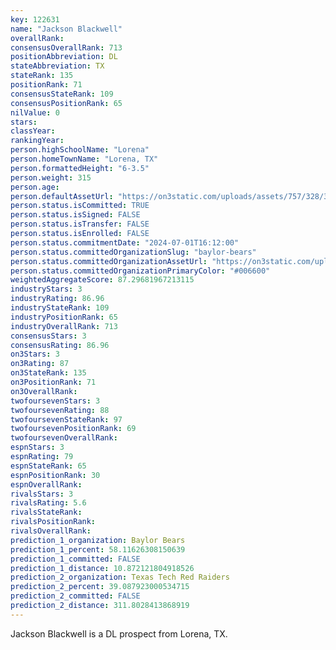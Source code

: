 ```yaml
---
key: 122631
name: "Jackson Blackwell"
overallRank: 
consensusOverallRank: 713
positionAbbreviation: DL
stateAbbreviation: TX
stateRank: 135
positionRank: 71
consensusStateRank: 109
consensusPositionRank: 65
nilValue: 0
stars: 
classYear: 
rankingYear: 
person.highSchoolName: "Lorena"
person.homeTownName: "Lorena, TX"
person.formattedHeight: "6-3.5"
person.weight: 315
person.age: 
person.defaultAssetUrl: "https://on3static.com/uploads/assets/757/328/328757.png"
person.status.isCommitted: TRUE
person.status.isSigned: FALSE
person.status.isTransfer: FALSE
person.status.isEnrolled: FALSE
person.status.commitmentDate: "2024-07-01T16:12:00"
person.status.committedOrganizationSlug: "baylor-bears"
person.status.committedOrganizationAssetUrl: "https://on3static.com/uploads/assets/735/149/149735.svg"
person.status.committedOrganizationPrimaryColor: "#006600"
weightedAggregateScore: 87.29681967213115
industryStars: 3
industryRating: 86.96
industryStateRank: 109
industryPositionRank: 65
industryOverallRank: 713
consensusStars: 3
consensusRating: 86.96
on3Stars: 3
on3Rating: 87
on3StateRank: 135
on3PositionRank: 71
on3OverallRank: 
twofoursevenStars: 3
twofoursevenRating: 88
twofoursevenStateRank: 97
twofoursevenPositionRank: 69
twofoursevenOverallRank: 
espnStars: 3
espnRating: 79
espnStateRank: 65
espnPositionRank: 30
espnOverallRank: 
rivalsStars: 3
rivalsRating: 5.6
rivalsStateRank: 
rivalsPositionRank: 
rivalsOverallRank: 
prediction_1_organization: Baylor Bears
prediction_1_percent: 58.11626308150639
prediction_1_committed: FALSE
prediction_1_distance: 10.872121804918526
prediction_2_organization: Texas Tech Red Raiders
prediction_2_percent: 39.087923000534715
prediction_2_committed: FALSE
prediction_2_distance: 311.8028413868919
---
```

Jackson Blackwell is a DL prospect from Lorena, TX.